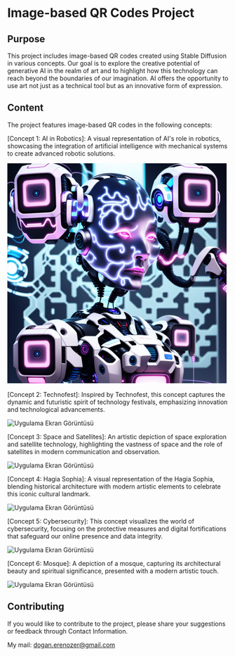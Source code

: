 
# Image-based QR Codes Project

## Purpose
This project includes image-based QR codes created using Stable Diffusion in various concepts. Our goal is to explore the creative potential of generative AI in the realm of art and to highlight how this technology can reach beyond the boundaries of our imagination. AI offers the opportunity to use art not just as a technical tool but as an innovative form of expression.
## Content

The project features image-based QR codes in the following concepts:

[Concept 1: AI in Robotics]: A visual representation of AI's role in robotics, showcasing the integration of artificial intelligence with mechanical systems to create advanced robotic solutions.

<img src="https://github.com/ByErenOzer/Image-based-QR-Codes-Project/blob/main/AI%20in%20Robotics.png" alt="Uygulama Ekran Görüntüsü" width="500"/>



[Concept 2: Technofest]: Inspired by Technofest, this concept captures the dynamic and futuristic spirit of technology festivals, emphasizing innovation and technological advancements.

![Uygulama Ekran Görüntüsü](https://via.placeholder.com/468x300?text=App+Screenshot+Here)


[Concept 3: Space and Satellites]: An artistic depiction of space exploration and satellite technology, highlighting the vastness of space and the role of satellites in modern communication and observation.

![Uygulama Ekran Görüntüsü](https://via.placeholder.com/468x300?text=App+Screenshot+Here)


[Concept 4: Hagia Sophia]: A visual representation of the Hagia Sophia, blending historical architecture with modern artistic elements to celebrate this iconic cultural landmark.

![Uygulama Ekran Görüntüsü](https://via.placeholder.com/468x300?text=App+Screenshot+Here)


[Concept 5: Cybersecurity]: This concept visualizes the world of cybersecurity, focusing on the protective measures and digital fortifications that safeguard our online presence and data integrity.

![Uygulama Ekran Görüntüsü](https://via.placeholder.com/468x300?text=App+Screenshot+Here)


[Concept 6: Mosque]: A depiction of a mosque, capturing its architectural beauty and spiritual significance, presented with a modern artistic touch.

![Uygulama Ekran Görüntüsü](https://via.placeholder.com/468x300?text=App+Screenshot+Here)

## Contributing
If you would like to contribute to the project, please share your suggestions or feedback through Contact Information.

My mail: dogan.erenozer@gmail.com

  
